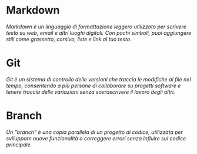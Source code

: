 # Markdown
*Markdown è un linguaggio di formattazione leggero utilizzato per scrivere testo su web, email e altri luoghi digitali. Con pochi simboli, puoi aggiungere stili come grassetto, corsivo, liste e link al tuo testo.*
# Git
*Git è un sistema di controllo delle versioni che traccia le modifiche ai file nel tempo, consentendo a più persone di collaborare su progetti software e tenere traccia delle variazioni senza sovrascrivere il lavoro degli altri.* 
# Branch
*Un "branch" è una copia parallela di un progetto di codice, utilizzata per sviluppare nuove funzionalità o correggere errori senza influire sul codice principale.*
